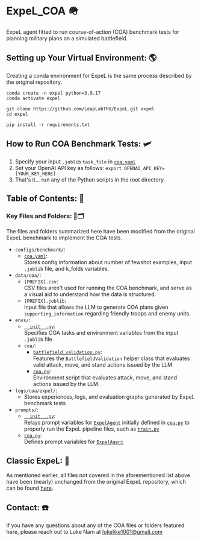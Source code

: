 # **ExpeL_COA** 🪖
ExpeL agent fitted to run course-of-action (COA) benchmark tests for planning military plans on a simulated battlefield.

## **Setting up Your Virtual Environment: 🌎**
Creating a conda environment for ExpeL is the same process described by the original repository.

```
conda create -n expel python=3.9.17
conda activate expel

git clone https://github.com/LeapLabTHU/ExpeL.git expel
cd expel

pip install -r requirements.txt
```

## **How to Run COA Benchmark Tests: 🛩️**

1. Specify your input `.joblib` `task_file` in [`coa.yaml`](configs/benchmark/coa.yaml)
2. Set your OpenAI API key as follows: `export OPENAI_API_KEY=[YOUR_KEY_HERE]`
3. That's it... run any of the Python scripts in the root directory.

## **Table of Contents: 📖**

### **Key Files and Folders: 🐍🗂️**
The files and folders summarized here have been modified from the original ExpeL benchmark to implement the COA tests. 

- `configs/benchmark/`:
  - [`coa.yaml`](configs/benchmark/coa.yaml):<br>
    Stores config information about number of fewshot examples, input `.joblib` file, and k_folds variables.
- `data/coa/`: 
  - `[PREFIX].csv`:<br>
    CSV files aren't used for running the COA benchmark, and serve as a visual aid to understand how the data is structured.
  - `[PREFIX].joblib`:<br>
    Input file that allows the LLM to generate COA plans given `supporting_information` regarding friendly troops and enemy units.
- `envs/`:
  - [`__init__.py`](envs/__init__.py):<br>
    Specifies COA tasks and environment variables from the input `.joblib` file
  - `coa/`: 
    - [`battlefield_validation.py`](envs/coa/battlefield_validation.py):<br>
      Features the `BattlefieldValidation` helper class that evaluates valid attack, move, and stand actions issued by the LLM.
    - [`coa.py`](envs/coa/coa.py):<br>
      Environment script that evaluates attack, move, and stand actions issued by the LLM. 
- `logs/coa/expel/`:
  - Stores experiences, logs, and evaluation graphs generated by ExpeL benchmark tests
- `prompts/`:
  - [`__init__.py`](prompts/__init__.py):<br>
    Relays prompt variables for [`ExpelAgent`](agent/expel.py) initially defined in [`coa.py`](prompts/coa.py) to properly run the ExpeL pipeline files, such as [`train.py`](train.py)
  - [`coa.py`](prompts/coa.py):<br>
    Defines prompt variables for [`ExpelAgent`](agent/expel.py)

## **Classic ExpeL: 💭**
As mentioned earlier, all files not covered in the aforementioned list above have been (nearly) unchanged from the original ExpeL repository, which can be found [here](https://github.com/LeapLabTHU/ExpeL/tree/main).

## **Contact: ☎️**
If you have any questions about any of the COA files or folders featured here, please reach out to Luke Nam at [lukelike1001@gmail.com](mailto:lukelike1001@gmail.com)